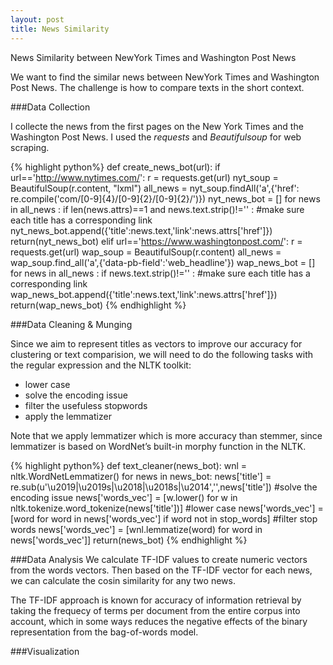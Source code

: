 ```yaml
---
layout: post
title: News Similarity
---
```


News Similarity between NewYork Times and Washington Post News

We want to find the similar news between NewYork Times and Washington Post News. The challenge is how to compare texts in the short context.

###Data Collection

I collecte the news from the first pages on the New York Times and the Washington Post News. I used the _requests_ and _Beautifulsoup_ for web scraping.

{% highlight python%}
def create_news_bot(url):
	if url=='http://www.nytimes.com/':
		r = requests.get(url)
		nyt_soup = BeautifulSoup(r.content, "lxml")
		all_news = nyt_soup.findAll('a',{'href': re.compile('com/[0-9]{4}/[0-9]{2}/[0-9]{2}/')})
		nyt_news_bot = []
		for news in all_news :
			if len(news.attrs)==1 and news.text.strip()!='' :  #make sure each title has a corresponding link
				 nyt_news_bot.append({'title':news.text,'link':news.attrs['href']}) 
		return(nyt_news_bot)
	elif url=='https://www.washingtonpost.com/':
		r = requests.get(url)
		wap_soup = BeautifulSoup(r.content)
		all_news = wap_soup.find_all('a',{'data-pb-field':'web_headline'})
		wap_news_bot = []
		for news in all_news :
			if news.text.strip()!='' :  #make sure each title has a corresponding link
				 wap_news_bot.append({'title':news.text,'link':news.attrs['href']}) 
		return(wap_news_bot)
{% endhighlight %}

###Data Cleaning & Munging

Since we aim to represent titles as vectors to improve our accuracy for clustering or text comparision, we will need to do the following tasks with the regular expression and the NLTK toolkit:

* lower case
* solve the encoding issue
* filter the usefuless stopwords
* apply the lemmatizer

Note that we apply lemmatizer which is more accuracy than stemmer, since lemmatizer is based on WordNet’s built-in morphy function in the NLTK.

{% highlight python%}
def text_cleaner(news_bot):
	wnl = nltk.WordNetLemmatizer()
	for news in news_bot:
		news['title'] = re.sub(u'\u2019|\u2019s|\u2018|\u2018s|\u2014','',news['title'])  #solve the encoding issue
		news['words_vec'] = [w.lower() for w in nltk.tokenize.word_tokenize(news['title'])] #lower case
		news['words_vec'] = [word for word in news['words_vec'] if word not in stop_words] #filter stop words
		news['words_vec'] = [wnl.lemmatize(word) for word in news['words_vec']] 
	return(news_bot)
{% endhighlight %}

###Data Analysis
We calculate TF-IDF values to create numeric vectors from the words vectors. Then based on the TF-IDF vector for each news, we can calculate the cosin similarity for any two news.

The TF-IDF approach is known for accuracy of information retrieval by taking the frequecy of terms per document from the entire corpus into account, which in some ways reduces the negative effects of the binary representation from the bag-of-words model.

###Visualization


